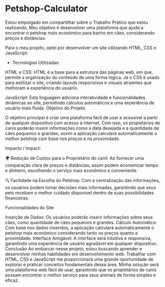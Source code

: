 # Petshop-Calculator
Estou empolgado em compartilhar sobre o Trabalho Prático que estou realizando. Meu objetivo é desenvolver uma plataforma que ajuda a encontrar o petshop mais econômico para banho em cães, considerando preços e distâncias.

Para o meu projeto, optei por desenvolver um site utilizando HTML, CSS e JavaScript:

- Tecnologias Utilizadas:

HTML e CSS: HTML é a base para a estrutura das páginas web, em que, permite a organização do conteúdo de uma forma lógica. Já o CSS é usado para estilizar o site, criando layouts responsivos e visuais atraentes que melhoram a experiência do usuário.

JavaScript: Esta linguagem adiciona interatividade e funcionalidades dinâmicas ao site, permitindo cálculos automáticos e uma experiência de usuário mais fluida.
Objetivo do Projeto

O objetivo principal é criar uma plataforma fácil de usar e acessível a partir de qualquer dispositivo com acesso à internet. Com isso, os propietários de canis poderão inserir informações como a data desejada e a quantidade de cães pequenos e grandes, assim a aplicação calculará automaticamente o melhor petshop com base nos preços e na proximidade.

 Impacto / Impact:

🌍 Redução de Custos para o Proprietário do canil: Ao fornecer uma comparação clara de preços e distâncias, assim podem economizar tempo e dinheiro, escolhendo o serviço mais econômico e conveniente.

🔍 Facilidade na Escolha do Petshop: Com a centralização das informações, os usuários podem tomar decisões mais informadas, garantindo que seus pets recebam o melhor cuidado disponível dentro de suas possibilidades financeiras.

Funcionalidades do Site

Inserção de Dados: Os usuários poderão inserir informações sobre seus cães, como quantidade de cães pequenos e grandes.
Cálculo Automático: Com base nos dados inseridos, a aplicação calculará automaticamente o petshop mais econômico considerando tanto os preços quanto a proximidade.
Interface Amigável: A interface será intuitiva e responsiva, garantindo uma experiência de usuário agradável em qualquer dispositivo.
Conclusão
Ao embarcar nesse projeto, estou buscando aprender e desenvolver minhas habilidades em desenvolvimento web. Trabalhar com HTML, CSS e JavaScript me proporcionará uma grande oportunidade de explorar e praticar conceitos fundamentais dessa área. Minha solução será uma plataforma web fácil de usar, garantindo que os propietários de canis possam encontrar o melhor serviço para seus animais de forma simples e eficaz.
